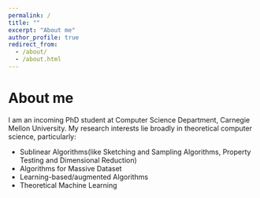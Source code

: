 ```yaml
---
permalink: /
title: ""
excerpt: "About me"
author_profile: true
redirect_from: 
  - /about/
  - /about.html
---
```


# About me

I am an incoming PhD student at Computer Science Department, Carnegie Mellon University. My research interests lie broadly in theoretical computer science, particularly: 
* Sublinear Algorithms(like Sketching and Sampling Algorithms, Property Testing and Dimensional Reduction) 
* Algorithms for Massive Dataset 
* Learning-based/augmented Algorithms 
* Theoretical Machine Learning


